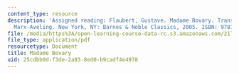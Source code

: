 ```yaml
---
content_type: resource
description: 'Assigned reading: Flaubert, Gustave. Madame Bovary. Translated by Eleanor
  Marx-Aveling. New York, NY: Barnes & Noble Classics, 2005. ISBN: 9781593080525.'
file: /media/https%3A/open-learning-course-data-rc.s3.amazonaws.com/21l-472-major-european-novels-fall-2008/25cdbb0df3de2a938ed0b9cadf4e4978_madame_bovary.pdf
file_type: application/pdf
resourcetype: Document
title: Madame Bovary
uid: 25cdbb0d-f3de-2a93-8ed0-b9cadf4e4978
---
```

